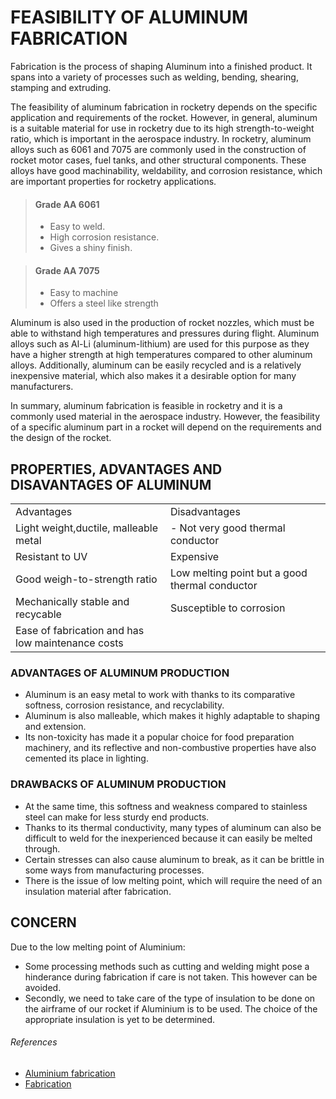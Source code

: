 # FEASIBILITY OF ALUMINUM FABRICATION

Fabrication is the process of shaping Aluminum into a finished product. It spans into a variety of processes such as welding, bending, shearing, stamping and extruding.

The feasibility of aluminum fabrication in rocketry depends on the specific application and requirements of the rocket. However, in general, aluminum is a suitable material for use in rocketry due to its high strength-to-weight ratio, which is important in the aerospace industry. In rocketry, aluminum alloys such as 6061 and 7075 are commonly used in the construction of rocket motor cases, fuel tanks, and other structural components. These alloys have good machinability, weldability, and corrosion resistance, which are important properties for rocketry applications.

> #### Grade AA 6061
> - Easy to weld.
> - High corrosion resistance.
> - Gives a shiny finish.

> #### Grade AA 7075
> - Easy to machine
> - Offers a steel like strength

Aluminum is also used in the production of rocket nozzles, which must be able to withstand high temperatures and pressures during flight. Aluminum alloys such as Al-Li (aluminum-lithium) are used for this purpose as they have a higher strength at high temperatures compared to other aluminum alloys. Additionally, aluminum can be easily recycled and is a relatively inexpensive material, which also makes it a desirable option for many manufacturers.

In summary, aluminum fabrication is feasible in rocketry and it is a commonly used material in the aerospace industry. However, the feasibility of a specific aluminum part in a rocket will depend on the requirements and the design of the rocket.


## PROPERTIES, ADVANTAGES AND DISAVANTAGES OF ALUMINUM 

<table>
  <tr>
    <td>Advantages</td>
    <td>Disadvantages</td>
  </tr>
  <tr>
    <td> Light weight,ductile, malleable metal </td>
    <td>- Not very good thermal conductor</td>
  </tr>
    <tr>
    <td>Resistant to UV</td>
    <td>Expensive</td>
  </tr>
  </tr>
    <tr>
    <td>Good weigh-to-strength ratio</td>
    <td>Low melting point but a good thermal conductor</td>
  </tr>
  </tr>
    <tr>
    <td>Mechanically stable and recycable</td>
    <td>Susceptible to corrosion</td>
  </tr>
  </tr>
    <tr>
    <td>Ease of fabrication and has low maintenance costs</td>
    <td><td>
  </tr>
</table>

### ADVANTAGES OF ALUMINUM PRODUCTION

- Aluminum is an easy metal to work with thanks to its comparative softness, corrosion resistance, and recyclability.
- Aluminum is also malleable, which makes it highly adaptable to shaping and extension.
- Its non-toxicity has made it a popular choice for food preparation machinery, and its reflective and non-combustive properties have also cemented its place in lighting.

### DRAWBACKS OF ALUMINUM PRODUCTION

- At the same time, this softness and weakness compared to stainless steel can make for less sturdy end products. 
- Thanks to its thermal conductivity, many types of aluminum can also be difficult to weld for the inexperienced because it can easily be melted through. 
- Certain stresses can also cause aluminum to break, as it can be brittle in some ways from manufacturing processes.
- There is the issue of low melting point, which will require the need of an insulation material after fabrication.

## CONCERN 
Due to the low melting point of Aluminium:
* Some processing methods such as cutting and welding might pose a hinderance during fabrication if care is not taken. This however can be avoided.
* Secondly, we need to take care of the type of insulation to be done on the airframe of our rocket if Aluminium is to be used. The choice of the appropriate insulation is yet to be determined. 

###### References
- [Aluminium fabrication](https://www.thomasnet.com/articles/custom-manufacturing-fabricating/about-aluminum-fabrication/#:~:text=Aluminum%20fabrication%20is%20the%20process,just%20to%20name%20a%20few.)
- [Fabrication](https://www.clintonaluminum.com/what-you-need-to-know-before-fabricating-aluminum/)